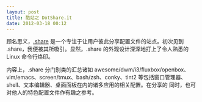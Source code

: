 ```yaml
---
layout: post
title: 酷站之 DotShare.it
date: 2012-03-18 00:12
---
```


顾名思义，[.share][d] 是一个专注于让用户彼此分享配置文件的站点。初次见到
.share，我便被其所吸引。显然，.share 的外观设计深深地打上了令人熟悉的 Linux
命令行烙印。<!-- more --> 

内容上，.share 分门别类的汇总诸如
awesome/dwm/i3/fluxbox/openbox、vim/emacs、screen/tmux、bash/zsh、conky、tint2
等包括窗口管理器、shell、文本编辑器、桌面面板在内的诸多应用的相关配置。在分享的
同时，也可对他人的特色配置文件作有趣之参考。

[d]: http://dotshare.it
